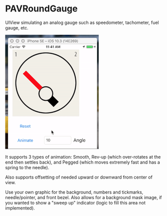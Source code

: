 # PAVRoundGauge
UIView simulating an analog gauge such as speedometer, tachometer, fuel gauge, etc.

![DemoMovie](RoundGaugeDemo.gif)

It supports 3 types of animation: Smooth, Rev-up (which over-rotates at the end then settles back), and Pegged (which moves extremely fast and has a spring to the needle). 

Also supports offsetting of needed upward or downward from center of view.

Use your own graphic for the background, numbers and tickmarks, needle/pointer, and front bezel. Also allows for a background mask image, if you wanted to show a "sweep up" indicator (logic to fill this area not implemented).

